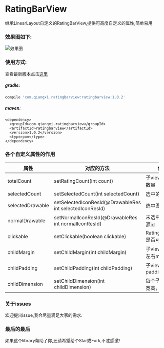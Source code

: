 # RatingBarView
继承LinearLayout自定义的RatingBarView,提供可高度自定义的属性,简单易用

### 效果图如下:
![效果图](http://a2.qpic.cn/psb?/V139PLsQ3siJoP/374s9j7S7uPjfzK160VKDrDWxSh2NKFOMvuXca1aAqA!/b/dHUAAAAAAAAA&ek=1&kp=1&pt=0&bo=nQGqAgAAAAADFwY!&tm=1497006000&sce=60-4-3&rf=viewer_4)
### 使用方式:
查看最新版本点击[这里](https://jcenter.bintray.com/com/qiangxi/ratingbarview/ratingbarview/)
##### gradle:
```groovy
compile 'com.qiangxi.ratingbarview:ratingbarview:1.0.2'
```
##### maven:
```maven
<dependency>
  <groupId>com.qiangxi.ratingbarview</groupId>
  <artifactId>ratingbarview</artifactId>
  <version>1.0.2</version>
  <type>pom</type>
</dependency>
```
### 各个自定义属性的作用
属性 | 对应的方法|作用
---|---|---
totalCount |setRatingCount(int count)| 子view数量总数量
selectedCount |setSelectedCount(int selectedCount)| 选中的数量
selectedDrawable|setSelectedIconResId(@DrawableRes int selectedIconResId)| 选中图片资源id
normalDrawable|setNormalIconResId(@DrawableRes int normalIconResId) | 未选中图片资源id
clickable |setClickable(boolean clickable)|RatingBarView是否可点击
childMargin | setChildMargin(int childMargin) |子view之间的左右margin
childPadding |setChildPadding(int childPadding) |子view的padding
childDimension|setChildDimension(int childDimension)|每个子view的宽高，宽=高
### 关于issues
欢迎提出issue,我会尽量满足大家的需求.
### 最后的最后
如果这个library帮助了你,还请希望给个Star或Fork,不胜感激!
